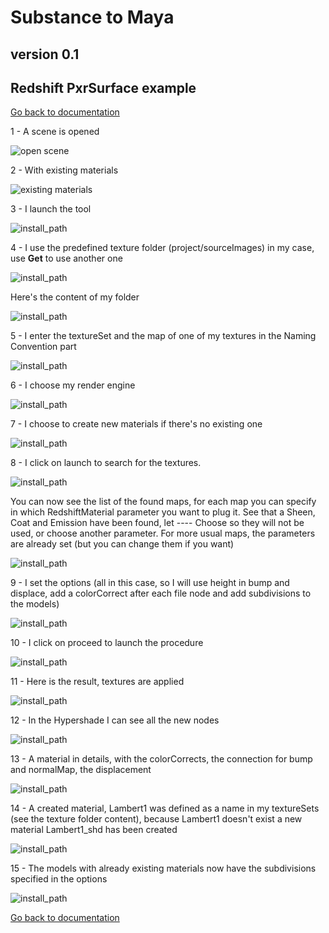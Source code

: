 # Substance to Maya
## version 0.1
## Redshift PxrSurface example

[Go back to documentation](README.md)

1 - A scene is opened

![open scene](pics/03_openScene.jpg)

2 - With existing materials

![existing materials](pics/05_existingMaterials_redshift.jpg)

3 - I launch the tool

![install_path](pics/06_launchTool.jpg)

4 - I use the predefined texture folder (project/sourceImages) in my case, use **Get** to use another one

![install_path](pics/07_textureFolder.jpg)

Here's the content of my folder

![install_path](pics/08_textureFolderContent.jpg)

5 - I enter the textureSet and the map of one of my textures in the Naming Convention part

![install_path](pics/09_setNamingConvention.jpg)

6 - I choose my render engine

![install_path](pics/09a_setRenderer_redshift.jpg)

7 - I choose to create new materials if there's no existing one

![install_path](pics/09b_material.jpg)

8 - I click on launch to search for the textures.

![install_path](pics/09c_launch.jpg)

You can now see the list of the found maps, for each map you can specify in which RedshiftMaterial parameter you want to plug it.
See that a Sheen, Coat and Emission have been found, let ---- Choose so they will not be used, or choose another parameter.
For more usual maps, the parameters are already set (but you can change them if you want)    

![install_path](pics/10_launch_redshift.jpg)

9 - I set the options (all in this case, so I will use height in bump and displace, add a colorCorrect after each file node and add subdivisions to the models)

![install_path](pics/11_setOptions_redshift.jpg)

10 - I click on proceed to launch the procedure

![install_path](pics/12_proceed.jpg)

11 - Here is the result, textures are applied

![install_path](pics/13_result_redshift.jpg)

12 - In the Hypershade I can see all the new nodes

![install_path](pics/14_hypershade_redshift.jpg)

13 - A material in details, with the colorCorrects, the connection for bump and normalMap, the displacement

![install_path](pics/15_materialDetails_redshift.jpg)

14 - A created material, Lambert1 was defined as a name in my textureSets (see the texture folder content), because Lambert1 doesn't exist a new material Lambert1_shd has been created

![install_path](pics/16_createdMaterial_redshift.jpg)

15 - The models with already existing materials now have the subdivisions specified in the options

![install_path](pics/17_subdivisions_redshift.jpg)


[Go back to documentation](README.md)
